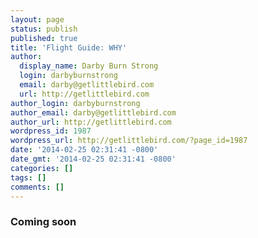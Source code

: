 ```yaml
---
layout: page
status: publish
published: true
title: 'Flight Guide: WHY'
author:
  display_name: Darby Burn Strong
  login: darbyburnstrong
  email: darby@getlittlebird.com
  url: http://getlittlebird.com
author_login: darbyburnstrong
author_email: darby@getlittlebird.com
author_url: http://getlittlebird.com
wordpress_id: 1987
wordpress_url: http://getlittlebird.com/?page_id=1987
date: '2014-02-25 02:31:41 -0800'
date_gmt: '2014-02-25 02:31:41 -0800'
categories: []
tags: []
comments: []
---
```

<h3>Coming soon</h3>
